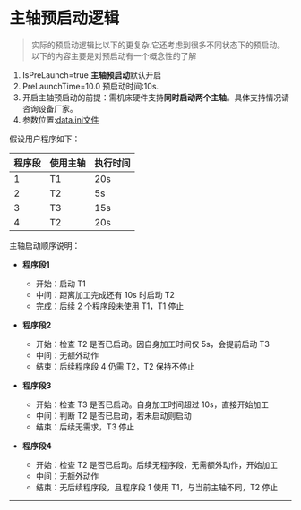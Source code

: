 # 主轴预启动逻辑

> 实际的预启动逻辑比以下的更复杂.它还考虑到很多不同状态下的预启动。以下的内容主要是对预启动有一个概念性的了解

1. IsPreLaunch=true **主轴预启动**默认开启
2. PreLaunchTime=10.0 预启动时间:10s.
3. 开启主轴预启动的前提：需机床硬件支持**同时启动两个主轴**。具体支持情况请咨询设备厂家。
4. 参数位置:[data.ini文件](../userDocument/other/Instruction_data_file.md)


假设用户程序如下：

| 程序段 | 使用主轴 | 执行时间 |
| ------ | -------- | -------- |
| 1      | T1       | 20s      |
| 2      | T2       | 5s       |
| 3      | T3       | 15s      |
| 4      | T2       | 20s      |

主轴启动顺序说明：

- **程序段1**
  - 开始：启动 T1
  - 中间：距离加工完成还有 10s 时启动 T2
  - 完成：后续 2 个程序段未使用 T1，T1 停止

- **程序段2**
  - 开始：检查 T2 是否已启动。因自身加工时间仅 5s，会提前启动 T3
  - 中间：无额外动作
  - 结束：后续程序段 4 仍需 T2，T2 保持不停止

- **程序段3**
  - 开始：检查 T3 是否已启动。自身加工时间超过 10s，直接开始加工
  - 中间：判断 T2 是否已启动，若未启动则启动
  - 结束：后续无需求，T3 停止

- **程序段4**
  - 开始：检查 T2 是否已启动。后续无程序段，无需额外动作，开始加工
  - 中间：无额外动作
  - 结束：无后续程序段，且程序段 1 使用 T1，与当前主轴不同，T2 停止

---
